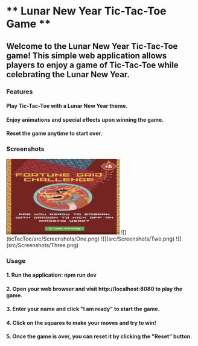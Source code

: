 # ** Lunar New Year Tic-Tac-Toe Game **
## Welcome to the Lunar New Year Tic-Tac-Toe game! This simple web application allows players to enjoy a game of Tic-Tac-Toe while celebrating the Lunar New Year.

### Features
#### Play Tic-Tac-Toe with a Lunar New Year theme.
#### Enjoy animations and special effects upon winning the game.
#### Reset the game anytime to start over.

### Screenshots

<img src="ticTacToe/src/Screenshots/One.png" width="300" height="200">
![](ticTacToe/src/Screenshots/One.png)
![](src/Screenshots/Two.png)
![](src/Screenshots/Three.png)


### Usage
#### 1. Run the application: npm run dev
#### 2. Open your web browser and visit http://localhost:8080 to play the game.
#### 3. Enter your name and click "I am ready" to start the game.
#### 4. Click on the squares to make your moves and try to win!
#### 5. Once the game is over, you can reset it by clicking the "Reset" button.
